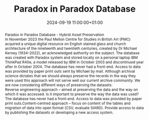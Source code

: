 ---
abstract: "Paradox in Paradox Database - Hybrid Asset Preservation\n\nIn November
  2023 the Paul Mellon Centre for Studies in British Art (PMC) acquired a unique digital
  resource on English stained glass and church architecture of the nineteenth and
  twentieth centuries, created by Dr Michael Kerney (1934–2022), an acknowledged authority
  on the subject. The database was created with Paradox system and stored locally
  on a personal laptop IBM ThinkPad R40e, a model released by IBM in October 2003
  and discontinued year after in October 2004. The database has never had a front-end.
  Access to data was provided by paper print outs sent by Michael by mail. Although
  archival science dictates that we should always preserve the records in the way
  they were used this approach will not serve well our current archive community.
  We are now considering different ways of preserving the datasets: \n\n - Reverse
  engineering approach – aimed at preserving the data and the way on which it was
  accessed. Is it important to preserve the way the data was used? The database has
  never had a front-end. Access to data was provided by paper print outs.\n - Content-centred
  approach – focus on content of the tables and migration of data into open format
  (CSV, evaluate SIARD). Provide access to data by publishing the datasets or developing
  a new access system."
creators:
- Pawel Jaskulski
date: 2024-09-19 11:00:00+01:00
document_url: https://doi.org/10.5281/zenodo.13683476
grand_parent: iPRES
institutions: []
keywords:
- approaches to preservation
- start 2 preserve
landing_page_url: https://zenodo.org/records/13683476
language: eng
layout: publication
license: Creative Commons Attribution Share-Alike 4.0 (CC-BY-SA-4.0)
notes_url: ''
parent: iPRES 2024
publication_type: poster
size: null
slides_url: ''
source_name: iPRES
stream_url: ''
title: Paradox in Paradox Database
year: 2024
---